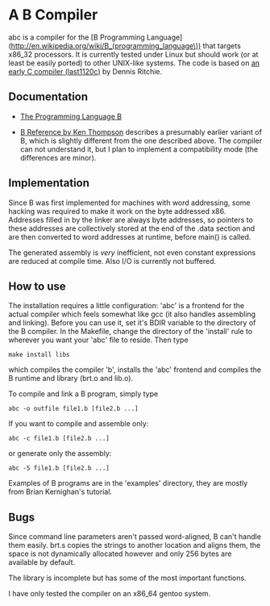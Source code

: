 A B Compiler
============

abc is a compiler for the [B Programming Language](http://en.wikipedia.org/wiki/B_(programming_language\)) that targets x86\_32 processors. It is currently tested under Linux but should work (or at least be easily ported) to other UNIX-like systems. The code is based on [an early C compiler (last1120c)](http://www.cs.bell-labs.com/who/dmr/primevalC.html) by Dennis Ritchie.

Documentation
-------------

* [The Programming Language B](http://cm.bell-labs.com/cm/cs/who/dmr/bintro.html)

* [B Reference by Ken Thompson](http://cm.bell-labs.com/cm/cs/who/dmr/kbman.html) describes a presumably earlier variant of B, which is slightly different from the one described above. The compiler can not understand it, but I plan to implement a compatibility mode (the differences are minor).

Implementation
--------------

Since B was first implemented for machines with word addressing, some hacking was required to make it work on the byte addressed x86. Addresses filled in by the linker are always byte addresses, so pointers to these addresses are collectively stored at the end of the .data section and are then converted to word addresses at runtime, before main() is called.

The generated assembly is *very* inefficient, not even constant expressions are reduced at compile time. Also I/O is currently not buffered.

How to use
----------

The installation requires a little configuration:
'abc' is a frontend for the actual compiler which feels somewhat like gcc (it also handles assembling and linking). Before you can use it, set it's BDIR variable to the directory of the B compiler.
In the Makefile, change the directory of the 'install' rule to wherever you want your 'abc' file to reside.
Then type

	make install libs

which compiles the compiler 'b', installs the 'abc' frontend and compiles the B runtime and library (brt.o and lib.o).

To compile and link a B program, simply type

	abc -o outfile file1.b [file2.b ...]

If you want to compile and assemble only:

	abc -c file1.b [file2.b ...]

or generate only the assembly:

	abc -S file1.b [file2.b ...]

Examples of B programs are in the 'examples' directory, they are mostly from Brian Kernighan's tutorial.

Bugs
----

Since command line parameters aren't passed word-aligned, B can't handle them easily. brt.s copies the strings to another location and aligns them, the space is not dynamically allocated however and only 256 bytes are available by default.

The library is incomplete but has some of the most important functions.

I have only tested the compiler on an x86\_64 gentoo system.
